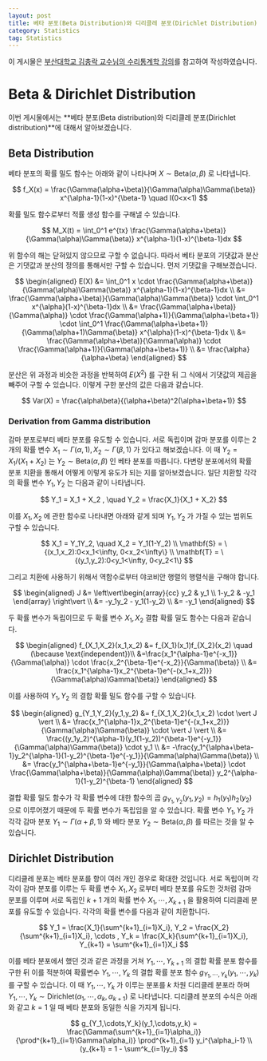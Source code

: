 ```yaml
---
layout: post
title: 베타 분포(Beta Distribution)와 디리클레 분포(Dirichlet Distribution)
category: Statistics
tag: Statistics
---
```




이 게시물은 [부산대학교 김충락 교수님의 수리통계학 강의](http://kocw.net/home/search/kemView.do?kemId=1363783)를 참고하여 작성하였습니다.

# Beta & Dirichlet Distribution

이번 게시물에서는 **베타 분포(Beta distribution)와 디리클레 분포(Dirichlet distribution)**에 대해서 알아보겠습니다. 



## Beta Distribution

베타 분포의 확률 밀도 함수는 아래와 같이 나타나며 $X \sim \text{Beta}(\alpha, \beta)$ 로 나타냅니다.

$$
f_X(x) = \frac{\Gamma(\alpha+\beta)}{\Gamma(\alpha)\Gamma(\beta)} x^{\alpha-1}(1-x)^{\beta-1} \quad I(0<x<1)
$$


확률 밀도 함수로부터 적률 생성 함수를 구해낼 수 있습니다.


$$
M_X(t) = \int_0^1 e^{tx} \frac{\Gamma(\alpha+\beta)}{\Gamma(\alpha)\Gamma(\beta)} x^{\alpha-1}(1-x)^{\beta-1}dx
$$


위 함수의 해는 닫혀있지 않으므로 구할 수 없습니다. 따라서 베타 분포의 기댓값과 분산은 기댓값과 분산의 정의를 통해서만 구할 수 있습니다. 먼저 기댓값을 구해보겠습니다.


$$
\begin{aligned}
E(X) &= \int_0^1 x \cdot \frac{\Gamma(\alpha+\beta)}{\Gamma(\alpha)\Gamma(\beta)} x^{\alpha-1}(1-x)^{\beta-1}dx \\
&= \frac{\Gamma(\alpha+\beta)}{\Gamma(\alpha)\Gamma(\beta)} \cdot \int_0^1 x^{\alpha}(1-x)^{\beta-1}dx \\
&= \frac{\Gamma(\alpha+\beta)}{\Gamma(\alpha)} \cdot \frac{\Gamma(\alpha+1)}{\Gamma(\alpha+\beta+1)} \cdot \int_0^1 \frac{\Gamma(\alpha+\beta+1)}{\Gamma(\alpha+1)\Gamma(\beta)} x^{\alpha}(1-x)^{\beta-1}dx \\
&= \frac{\Gamma(\alpha+\beta)}{\Gamma(\alpha)} \cdot \frac{\Gamma(\alpha+1)}{\Gamma(\alpha+\beta+1)} \\
&= \frac{\alpha}{\alpha+\beta}
\end{aligned}
$$


분산은 위 과정과 비슷한 과정을 반복하여 $E(X^2)$ 를 구한 뒤 그 식에서 기댓값의 제곱을 빼주어 구할 수 있습니다. 이렇게 구한 분산의 값은 다음과 같습니다.


$$
Var(X) = \frac{\alpha\beta}{(\alpha+\beta)^2(\alpha+\beta+1)}
$$



### Derivation from Gamma distribution

감마 분포로부터 베타 분포를 유도할 수 있습니다. 서로 독립이며 감마 분포를 이루는 2개의 확률 변수 $X_1 \sim \Gamma(\alpha,1), X_2 \sim \Gamma(\beta,1)$ 가 있다고 해보겠습니다. 이 때 $Y_2 = X_1/(X_1 + X_2)$ 는 $Y_2 \sim \text{Beta}(\alpha, \beta)$ 인 베타 분포를 따릅니다. 다변량 분포에서의 확률 분포 치환을 통해서 어떻게 이렇게 유도가 되는 지를 알아보겠습니다. 일단 치환할 각각의 확률 변수 $Y_1, Y_2$ 는 다음과 같이 나타냅니다.


$$
Y_1 = X_1 + X_2 , \quad Y_2 = \frac{X_1}{X_1 + X_2}
$$
 

이를 $X_1, X_2$ 에 관한 함수로 나타내면 아래와 같게 되며 $Y_1, Y_2$ 가 가질 수 있는 범위도 구할 수 있습니다.


$$
X_1 = Y_1Y_2, \quad X_2 = Y_1(1-Y_2) \\
\mathbf{S} = \{(x_1,x_2):0<x_1<\infty, 0<x_2<\infty\} \\
\mathbf{T} = \{(y_1,y_2):0<y_1<\infty, 0<y_2<1\}
$$


그리고 치환에 사용하기 위해서 역함수로부터 야코비안 행렬의 행렬식을 구해야 합니다.


$$
\begin{aligned}
J &= \left\vert\begin{array}{cc} y_2 & y_1 \\ 1-y_2 & -y_1 \end{array} \right\vert \\
&= -y_1y_2 - y_1(1-y_2) \\
&= -y_1
\end{aligned}
$$
 

두 확률 변수가 독립이므로 두 확률 변수 $X_1, X_2$ 결합 확률 밀도 함수는 다음과 같습니다.


$$
\begin{aligned}
f_{X_1,X_2}(x_1,x_2) &= f_{X_1}(x_1)f_{X_2}(x_2) \quad (\because \text{independent})\\
&=\frac{x_1^{\alpha-1}e^{-x_1}}{\Gamma(\alpha)} \cdot \frac{x_2^{\beta-1}e^{-x_2}}{\Gamma(\beta)} \\
&= \frac{x_1^{\alpha-1}x_2^{\beta-1}e^{-(x_1+x_2)}}{\Gamma(\alpha)\Gamma(\beta)}
\end{aligned}
$$


이를 사용하여 $Y_1, Y_2$ 의 결합 확률 밀도 함수를 구할 수 있습니다.


$$
\begin{aligned}
g_{Y_1,Y_2}(y_1,y_2) &= f_{X_1,X_2}(x_1,x_2) \cdot \vert J \vert \\
&= \frac{x_1^{\alpha-1}x_2^{\beta-1}e^{-(x_1+x_2)}}{\Gamma(\alpha)\Gamma(\beta)} \cdot \vert J \vert \\
&= \frac{(y_1y_2)^{\alpha-1}(y_1(1-y_2))^{\beta-1}e^{-y_1}}{\Gamma(\alpha)\Gamma(\beta)} \cdot y_1 \\
&= -\frac{y_1^{\alpha+\beta-1}y_2^{\alpha-1}(1-y_2)^{\beta-1}e^{-y_1}}{\Gamma(\alpha)\Gamma(\beta)} \\
&= \frac{y_1^{\alpha+\beta-1}e^{-y_1}}{\Gamma(\alpha+\beta)} \cdot \frac{\Gamma(\alpha+\beta)}{\Gamma(\alpha)\Gamma(\beta)} y_2^{\alpha-1}(1-y_2)^{\beta-1}
\end{aligned}
$$


결합 확률 밀도 함수가 각 확률 변수에 대한 함수의 곱 $g_{Y_1,Y_2}(y_1,y_2) = h_1(y_1)h_2(y_2)$ 으로 이루어졌기 때문에 두 확률 변수가 독립임을 알 수 있습니다. 확률 변수 $Y_1, Y_2$ 가 각각 감마 분포 $Y_1 \sim \Gamma(\alpha+\beta,1)$ 와 베타 분포 $Y_2 \sim \text{Beta}(\alpha, \beta)$ 를 따르는 것을 알 수 있습니다.



## Dirichlet Distribution

디리클레 분포는 베타 분포를 항이 여러 개인 경우로 확대한 것입니다. 서로 독립이며 각각이 감마 분포를 이루는 두 확률 변수 $X_1, X_2$ 로부터 베타 분포를 유도한 것처럼 감마 분포를 이루며 서로 독립인 $k+1$ 개의 확률 변수 $X_1, \cdots, X_{k+1}$ 을 활용하여 디리클레 분포를 유도할 수 있습니다. 각각의 확률 변수를 다음과 같이 치환합니다.


$$
Y_1 = \frac{X_1}{\sum^{k+1}_{i=1}X_i}, Y_2 = \frac{X_2}{\sum^{k+1}_{i=1}X_i}, \cdots , Y_k = \frac{X_k}{\sum^{k+1}_{i=1}X_i}, Y_{k+1} = \sum^{k+1}_{i=1}X_i
$$


이를 베타 분포에서 했던 것과 같은 과정을 거쳐 $Y_1, \cdots, Y_{k+1}$ 의 결합 확률 분포 함수를 구한 뒤 이를 적분하여 확률변수 $Y_1, \cdots, Y_k$ 의 결합 확률 분포 함수 $g_{Y_1,\cdots,Y_k}(y_1,\cdots,y_k)$ 를 구할 수 있습니다. 이 때 $Y_1, \cdots, Y_k$ 가 이루는 분포를 $k$ 차원 디리클레 분포라 하며 $Y_1, \cdots, Y_k \sim \text{Dirichlet}(\alpha_1,\cdots,\alpha_k, \alpha_{k+1})$ 로 나타냅니다. 디리클레 분포의 수식은 아래와 같고 $k=1$ 일 때 베타 분포와 동일한 식을 가지게 됩니다.


$$
g_{Y_1,\cdots,Y_k}(y_1,\cdots,y_k) = \frac{\Gamma(\sum^{k+1}_{i=1}\alpha_i)}{\prod^{k+1}_{i=1}\Gamma(\alpha_i)} \prod^{k+1}_{i=1} y_i^{\alpha_i-1} \\
(y_{k+1} = 1 - \sum^k_{i=1}y_i)
$$
